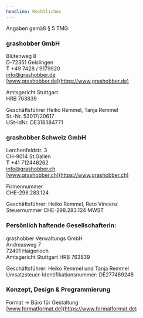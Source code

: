 ```yaml
---
headline: Rechtliches
---
```


Angaben gemäß § 5 TMG:

<h3 class="c-plain__richtext-headline">grashobber GmbH</h3>

Blütenweg 8  
D-72351 Geislingen  
**T** +49 7428 / 9179920  
[info@grashobber.de](mailto:info@grashobber.de)  
[www.grashobber.de](https://www.grashobber.de)

Amtsgericht Stuttgart  
HRB 763839

Geschäftsführer Heiko Remmel, Tanja Remmel  
St.-Nr. 53017/20617  
USt-IdNr. DE318384771

<h3 class="c-plain__richtext-headline">grashobber Schweiz GmbH</h3>

Lerchenfeldstr. 3  
CH-9014 St.Gallen  
**T** +41 712446262  
[info@grashobber.ch](mailto:info@grashobber.ch)  
[www.grashobber.ch](https://www.grashobber.ch)

Firmennummer  
CHE-298.283.124

Geschäftsführer: Heiko Remmel, Reto Vincenz  
Steuernummer CHE-298.283.124 MWST

<h3 class="c-plain__richtext-headline">Persönlich haftende Gesellschafterin:</h3>

grashobber Verwaltungs GmbH  
Andreasweg 7  
72401 Haigerloch  
Amtsgericht Stuttgart HRB 763839

Geschäftsführer: Heiko Remmel und Tanja Remmel  
Umsatzsteuer-Identifikationsnummer: DE277489248

<h3 class="c-plain__richtext-headline">Konzept, Design &amp; Programmierung</h3>

Format → Büro für Gestaltung  
[www.formatformat.de](https://www.formatformat.de)
